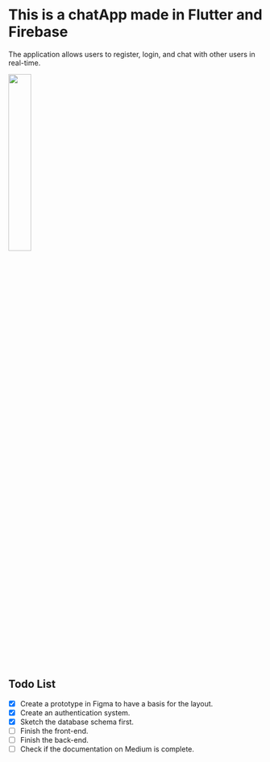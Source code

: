 # This is a chatApp made in Flutter and Firebase
The application allows users to register, login, and chat with other users in real-time.

<img src="https://user-images.githubusercontent.com/97737113/228407881-cede869c-a5f0-4683-9055-dec4bfa18142.png" width=30% height=30%>



## Todo List

+ [x] Create a prototype in Figma to have a basis for the layout.
+ [x] Create an authentication system.
+ [X] Sketch the database schema first.
+ [ ] Finish the front-end.
+ [ ] Finish the back-end.
+ [ ] Check if the documentation on Medium is complete.
